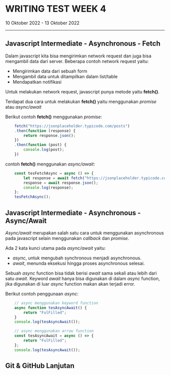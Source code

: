 # WRITING TEST WEEK 4

10 Oktober 2022 - 13 Oktober 2022
***

## Javascript Intermediate - Asynchronous - Fetch

Dalam javascript kita bisa mengirimkan network request dan juga bisa mengambil data dari server. Beberapa contoh network request yaitu: 

- Mengirimkan data dari sebuah form
- Mengambil data untuk ditampilkan dalam list/table
- Mendapatkan notifikasi

Untuk melakukan network request, javascript punya metode yaitu **fetch()**.

Terdapat dua cara untuk melakukan **fetch()** yaitu menggunakan *promise* atau *async/await*

Berikut contoh **fetch()** menggunakan *promise*:

```js
    fetch("https://jsonplaceholder.typicode.com/posts")
    .then(function (response) {
        return response.json();
    })
    .then(function (post) {
        console.log(post);
    })
```

contoh **fetch()** menggunakan *async/await*:

```js
    const tesFetchAsync = async () => {
        let response = await fetch("https://jsonplaceholder.typicode.com/posts");
        response = await response.json();
        console.log(response);
    };
    tesFetchAsync();
```

## Javascript Intermediate - Asynchronous - Async/Await

*Async/await* merupakan salah satu cara untuk menggunakan asynchronous pada javascript selain menggunakan *callback* dan *promise*.

Ada 2 kata kunci utama pada *async/await* yaitu:

- *async*, untuk mengubah synchronous menjadi asynchronous.
- *await*, menunda eksekusi hingga proses asynchronous selesai.

Sebuah *async* function bisa tidak berisi *await* sama sekali atau lebih dari satu *await*. Keyword *await* hanya bisa digunakan di dalam *async* function, jika digunakan  di luar *async* function makan akan terjadi error.

Berikut contoh penggunaan *async*:

```js
    // async menggunakan keyword function
    async function tesAsyncAwait() {
        return "FulFilled";
    }
    console.log(tesAsyncAwait());

    // async menggunakan arrow function
    const tesAsyncAwait = async () => {
        return "FulFilled";
    };
    console.log(tesAsyncAwait());

```

## Git & GitHub Lanjutan

